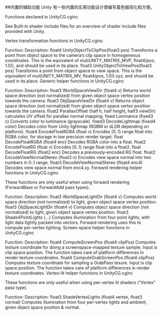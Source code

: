 ##内置的辅助功能
Unity 有一些内置的实用功能设计使编写着色器简化和方便。

Functions declared in UnityCG.cginc

See Built-in shader include files for an overview of shader include files provided with Unity.

Vertex transformation functions in UnityCG.cginc

Function:	Description:
float4 UnityObjectToClipPos(float3 pos)	Transforms a point from object space to the camera’s clip space in homogeneous coordinates. This is the equivalent of mul(UNITY_MATRIX_MVP, float4(pos, 1.0)), and should be used in its place.
float3 UnityObjectToViewPos(float3 pos)	Transforms a point from object space to view space. This is the equivalent of mul(UNITY_MATRIX_MV, float4(pos, 1.0)).xyz, and should be used in its place.
Generic helper functions in UnityCG.cginc

Function:	Description:
float3 WorldSpaceViewDir (float4 v)	Returns world space direction (not normalized) from given object space vertex position towards the camera.
float3 ObjSpaceViewDir (float4 v)	Returns object space direction (not normalized) from given object space vertex position towards the camera.
float2 ParallaxOffset (half h, half height, half3 viewDir)	calculates UV offset for parallax normal mapping.
fixed Luminance (fixed3 c)	Converts color to luminance (grayscale).
fixed3 DecodeLightmap (fixed4 color)	Decodes color from Unity lightmap (RGBM or dLDR depending on platform).
float4 EncodeFloatRGBA (float v)	Encodes [0..1) range float into RGBA color, for storage in low precision render target.
float DecodeFloatRGBA (float4 enc)	Decodes RGBA color into a float.
float2 EncodeFloatRG (float v)	Encodes [0..1) range float into a float2.
float DecodeFloatRG (float2 enc)	Decodes a previously-encoded RG float.
float2 EncodeViewNormalStereo (float3 n)	Encodes view space normal into two numbers in 0..1 range.
float3 DecodeViewNormalStereo (float4 enc4)	Decodes view space normal from enc4.xy.
Forward rendering helper functions in UnityCG.cginc

These functions are only useful when using forward rendering (ForwardBase or ForwardAdd pass types).

Function:	Description:
float3 WorldSpaceLightDir (float4 v)	Computes world space direction (not normalized) to light, given object space vertex position.
float3 ObjSpaceLightDir (float4 v)	Computes object space direction (not normalized) to light, given object space vertex position.
float3 Shade4PointLights (...)	Computes illumination from four point lights, with light data tightly packed into vectors. Forward rendering uses this to compute per-vertex lighting.
Screen-space helper functions in UnityCG.cginc

Function:	Description:
float4 ComputeScreenPos (float4 clipPos)	Computes texture coordinate for doing a screenspace-mapped texture sample. Input is clip space position. The function takes care of platform differences in render texture coordinates.
float4 ComputeGrabScreenPos (float4 clipPos)	Computes texture coordinate for sampling a GrabPass texure. Input is clip space position. The function takes care of platform differences in render texture coordinates.
Vertex-lit helper functions in UnityCG.cginc

These functions are only useful when using per-vertex lit shaders (“Vertex” pass type).

Function:	Description:
float3 ShadeVertexLights (float4 vertex, float3 normal)	Computes illumination from four per-vertex lights and ambient, given object space position & normal.